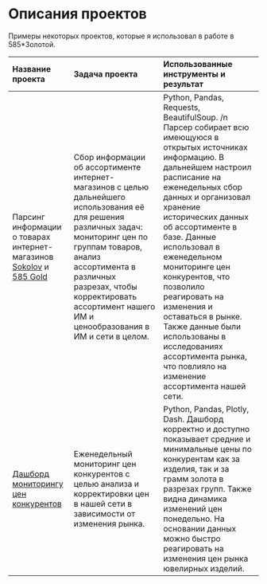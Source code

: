 # Описания проектов
Примеры некоторых проектов, которые я использовал в работе в 585*Золотой.

| Название проекта | Задача проекта | Использованные инструменты и результат |
| :-------------------- | :--------------------- |:----------------------------|
| Парсинг информации о товарах интернет-магазинов [Sokolov]() и [585 Gold]() | Сбор информации об ассортименте интернет-магазинов с целью дальнейшего использования её для решения различных задач: мониторинг цен по группам товаров, анализ ассортимента в различных разрезах, чтобы корректировать ассортимент нашего ИМ и ценообразования в ИМ и сети в целом. | Python, Pandas, Requests, BeautifulSoup. /n Парсер собирает всю имеющуюся в открытых источниках информацию. В дальнейшем настроил расписание на еженедельных сбор данных и организовал хранение исторических данных об ассортименте в базе. Данные использовал в еженедельном мониторинге цен конкурентов, что позволило реагировать на изменения и оставаться в рынке. Также данные были использованы в исследованиях ассортимента рынка, что повлияло на изменение ассортимента нашей сети. |
| [Дашборд мониторингу цен конкурентов]() | Еженедельный мониторинг цен конкурентов с целью анализа и корректировки цен в нашей сети в зависимости от изменения рынка. | Python, Pandas, Plotly, Dash. Дашборд корректно и доступно показывает средние и минимальные цены по конкурентам как за изделия, так и за грамм золота в разрезах групп. Также видна динамика изменений цен понедельно. На основании данных можно быстро реагировать на изменения цен рынка ювелирных изделий. |
